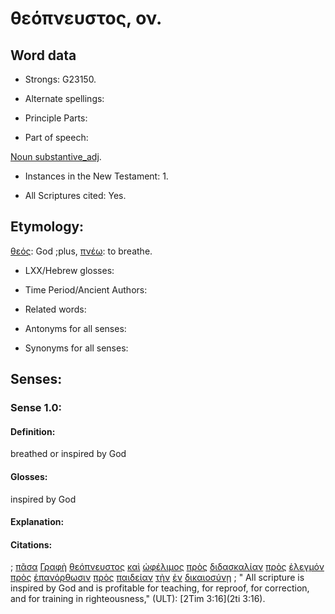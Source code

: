 # θεόπνευστος, ον.

<!-- Status: S2=NeedsFinalCheck -->
<!-- Lexica used for edits: BDAG, FFM, LN, A-S  -->

## Word data

* Strongs: G23150.


* Alternate spellings:

* Principle Parts: 

* Part of speech: 

[Noun substantive_adj](http://ugg.readthedocs.io/en/latest/noun_substantive_adj.html). 

* Instances in the New Testament: 1.

* All Scriptures cited: Yes.

## Etymology: 

[θεός](../G23160/01.md): God ;plus, [πνέω](../G41540/01.md): to breathe.

* LXX/Hebrew glosses: 

* Time Period/Ancient Authors: 

* Related words: 

* Antonyms for all senses:

* Synonyms for all senses: 

## Senses:

### Sense  1.0: 

#### Definition: 

breathed or inspired by God

#### Glosses: 

inspired by God

#### Explanation: 

#### Citations: 

; [πᾶσα](../G39560/01.md) [Γραφὴ](../G11240/01.md) [θεόπνευστος](../G23150/01.md) [καὶ](../G25320/01.md) [ὠφέλιμος](../G56240/01.md) [πρὸς](../G43140/01.md) [διδασκαλίαν](../G13190/01.md) [πρὸς](../G43140/01.md) [ἐλεγμόν](../G16500/01.md) [πρὸς](../G43140/01.md) [ἐπανόρθωσιν](../G18820/01.md) [πρὸς](../G43140/01.md) [παιδείαν](../G38090/01.md) [τὴν](../G35880/01.md) [ἐν](../G17220/01.md) [δικαιοσύνῃ](../G13430/01.md)
; " All scripture is inspired by God and is profitable for teaching, for reproof, for correction, and for training in righteousness," (ULT): 
[2Tim 3:16](2ti 3:16).
